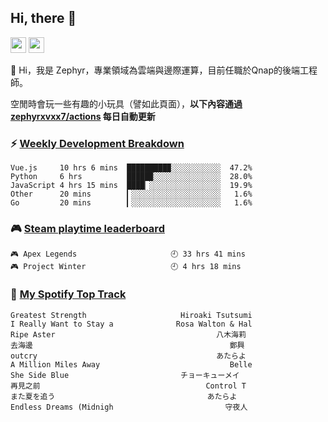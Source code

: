 <!--
**zephyrxvxx7/zephyrxvxx7** is a ✨ _special_ ✨ repository because its `README.md` (this file) appears on your GitHub profile.

Here are some ideas to get you started:

- 🔭 I’m currently working on ...
- 🌱 I’m currently learning ...
- 👯 I’m looking to collaborate on ...
- 🤔 I’m looking for help with ...
- 💬 Ask me about ...
- 📫 How to reach me: ...
- 😄 Pronouns: ...
- ⚡ Fun fact: ...
-->

## Hi, there 👋

<a href="https://www.instagram.com/zephyrxvxx7/"><img src="https://img.shields.io/badge/instagram-3f729b?&style=for-the-badge&logo=instagram&logoColor=white" height=25></a>
<a href="https://zephyrxvxx7.me/"><img src="https://img.shields.io/badge/blog-gray?&style=for-the-badge&logo=hexo&logoColor=white" height=25></a>

👋 Hi，我是 Zephyr，專業領域為雲端與邊際運算，目前任職於Qnap的後端工程師。

空閒時會玩一些有趣的小玩具（譬如此頁面），**以下內容通過 [zephyrxvxx7/actions](https://github.com/zephyrxvxx7/zephyrxvxx7/actions) 每日自動更新**

### ⚡ [Weekly Development Breakdown](https://gist.github.com/zephyrxvxx7/ee1787313f0772b51494d051b5edde7f)

<!-- code_time start -->

```text
Vue.js     10 hrs 6 mins  █████████▉░░░░░░░░░░░  47.2%
Python     6 hrs          █████▉░░░░░░░░░░░░░░░  28.0%
JavaScript 4 hrs 15 mins  ████▏░░░░░░░░░░░░░░░░  19.9%
Other      20 mins        ▎░░░░░░░░░░░░░░░░░░░░   1.6%
Go         20 mins        ▎░░░░░░░░░░░░░░░░░░░░   1.6%
```

<!-- code_time end -->

### 🎮 [Steam playtime leaderboard](https://gist.github.com/zephyrxvxx7/f77b8978877f959b69d84723c43a4a64)

<!-- steam_time start -->

```text
🎮 Apex Legends                     🕘 33 hrs 41 mins
🎮 Project Winter                   🕘 4 hrs 18 mins
```

<!-- steam_time end -->

### 🎵 [My Spotify Top Track](https://gist.github.com/zephyrxvxx7/fe159fde5ec9ebea27e03dd63a71e78f)

<!-- spotify_track start -->

```text
Greatest Strength                     Hiroaki Tsutsumi
I Really Want to Stay a              Rosa Walton & Hal
Ripe Aster                                    八木海莉
去海邊                                            鄭興
outcry                                        あたらよ
A Million Miles Away                             Belle
She Side Blue                         チョーキューメイ
再見之前                                     Control T
また夏を追う                                  あたらよ
Endless Dreams (Midnigh                         守夜人
```

<!-- spotify_track end -->
